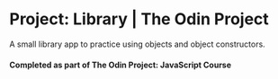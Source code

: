 # Project: Library | The Odin Project

A small library app to practice using objects and object constructors.

#### Completed as part of The Odin Project: JavaScript Course
